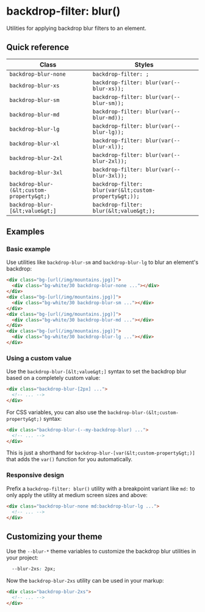 # backdrop-filter: blur()

Utilities for applying backdrop blur filters to an element.


## Quick reference

| Class | Styles |
|---|---|
| `backdrop-blur-none` | `backdrop-filter: ;` |
| `backdrop-blur-xs` | `backdrop-filter: blur(var(--blur-xs));` |
| `backdrop-blur-sm` | `backdrop-filter: blur(var(--blur-sm));` |
| `backdrop-blur-md` | `backdrop-filter: blur(var(--blur-md));` |
| `backdrop-blur-lg` | `backdrop-filter: blur(var(--blur-lg));` |
| `backdrop-blur-xl` | `backdrop-filter: blur(var(--blur-xl));` |
| `backdrop-blur-2xl` | `backdrop-filter: blur(var(--blur-2xl));` |
| `backdrop-blur-3xl` | `backdrop-filter: blur(var(--blur-3xl));` |
| `backdrop-blur-(&lt;custom-property&gt;)` | `backdrop-filter: blur(var(&lt;custom-property&gt;));` |
| `backdrop-blur-[&lt;value&gt;]` | `backdrop-filter: blur(&lt;value&gt;);` |

## Examples

### Basic example

Use utilities like `backdrop-blur-sm` and `backdrop-blur-lg` to blur an element's backdrop:

```html
<div class="bg-[url(/img/mountains.jpg)]">
  <div class="bg-white/30 backdrop-blur-none ..."></div>
</div>
<div class="bg-[url(/img/mountains.jpg)]">
  <div class="bg-white/30 backdrop-blur-sm ..."></div>
</div>
<div class="bg-[url(/img/mountains.jpg)]">
  <div class="bg-white/30 backdrop-blur-md ..."></div>
</div>
<div class="bg-[url(/img/mountains.jpg)]">
  <div class="bg-white/30 backdrop-blur-lg ..."></div>
</div>
```

### Using a custom value

Use the `backdrop-blur-[&lt;value&gt;]` syntax to set the backdrop blur based on a completely custom value:

```html
<div class="backdrop-blur-[2px] ...">
  <!-- ... -->
</div>
```

For CSS variables, you can also use the `backdrop-blur-(&lt;custom-property&gt;)` syntax:

```html
<div class="backdrop-blur-(--my-backdrop-blur) ...">
  <!-- ... -->
</div>
```

This is just a shorthand for `backdrop-blur-[var(&lt;custom-property&gt;)]` that adds the `var()` function for you automatically.

### Responsive design

Prefix a `backdrop-filter: blur()` utility with a breakpoint variant like `md:` to only apply the utility at medium screen sizes and above:

```html
<div class="backdrop-blur-none md:backdrop-blur-lg ...">
  <!-- ... -->
</div>
```


## Customizing your theme

Use the `--blur-*` theme variables to customize the backdrop blur utilities in your project:

```css
  --blur-2xs: 2px;
```

Now the `backdrop-blur-2xs` utility can be used in your markup:

```html
<div class="backdrop-blur-2xs">
  <!-- ... -->
</div>
```

